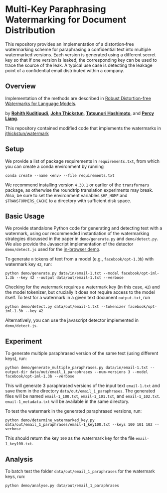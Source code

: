 # Multi-Key Paraphrasing Watermarking for Document Distribution

This repository provides an implementation of a distortion‑free watermarking scheme for paraphrasing a confidential text into multiple watermarked versions. Each version is generated using a different secret key so that if one version is leaked, the corresponding key can be used to trace the source of the leak. A typical use case is detecting the leakage point of a confidential email distributed within a company.

## Overview

Implementation of the methods are described in [Robust Distortion-free Watermarks for Language Models](https://arxiv.org/abs/2307.15593).

by [**Rohith Kuditipudi**](https://web.stanford.edu/~rohithk/), [**John Thickstun**](https://johnthickstun.com/), [**Tatsunori Hashimoto**](https://thashim.github.io/), and [**Percy Liang**](https://cs.stanford.edu/~pliang/).

This repository contained modified code that implements the watermarks in [jthickstun/watermark](https://github.com/jthickstun/watermark)

## Setup

We provide a list of package requirements in `requirements.txt`, from which you can create a conda environment by running

```
conda create --name <env> --file requirements.txt
```

We recommend installing version `4.30.1` or earlier of the `transformers` package, as otherwise the roundtrip translation experiments may break.
Also, be sure to set the environment variables `$HF_HOME` and `$TRANSFORMERS_CACHE` to a directory with sufficient disk space.

## Basic Usage

We provide standalone Python code for generating and detecting text with a watermark, using our recommended instantiation of the watermarking strategies discussed in the paper in `demo/generate.py` and `demo/detect.py`. We also provide the Javascript implementation of the detector `demo/detect.js` used for the [in-browser demo](https://crfm.stanford.edu/2023/07/30/watermarking.html).

To generate `m` tokens of text from a model (e.g., `facebook/opt-1.3b`) with watermark key `42`, run:

```
python demo/generate.py data/in/email-1.txt --model facebook/opt-iml-1.3b --key 42 --output data/out/email-1.txt --verbose
```

Checking for the watermark requires a watermark key (in this case, `42`) and the model tokenizer, but crucially it does not require access to the model itself. To test for a watermark in a given text document `output.txt`, run

```
python demo/detect.py data/out/email-1.txt --tokenizer facebook/opt-iml-1.3b --key 42
```

Alternatively, you can use the javascript detector implemented in `demo/detect.js`.

## Experiment

To generate multiple paraphrased version of the same text (using different keys), run:

```
python demo/generate_multiple_paraphrases.py data/in/email-1.txt --output-dir data/out/email_1_paraphrases --num-versions 3 --model facebook/opt-iml-1.3b --verbose
```

This will generate 3 paraphrased versions of the input text `email-1.txt` and save them in the directory `data/out/email_1_paraphrases`. The generated files will be named `email-1_100.txt`, `email-1_101.txt`, and `email-1_102.txt`. `email-1_metadata.txt` will be available in the same directory.

To test the watermark in the generated paraphrased versions, run:

```
python demo/determine_watermarked_key.py data/out/email_1_paraphrases/email-1_key100.txt --keys 100 101 102 --verbose
```

This should return the key `100` as the watermark key for the file `email-1_key100.txt`.

## Analysis

To batch test the folder `data/out/email_1_paraphrases` for the watermark keys, run:

```
python demo/analyse.py data/out/email_1_paraphrases
```

